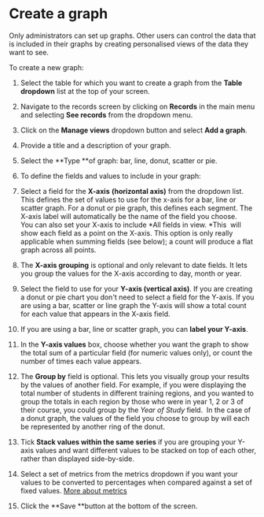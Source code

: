 

# Create a graph

Only administrators can set up graphs. Other users can control the data that is included in their graphs by creating personalised views of the data they want to see.&nbsp;

To create a new graph:

1. Select the table for which you want to create a graph from the&nbsp;**Table dropdown** list at the top of your screen.

2. Navigate to the records screen by clicking on **Records** in the main menu and selecting **See records**&nbsp;from the dropdown menu.&nbsp;

3. Click on the&nbsp;**Manage views**&nbsp;dropdown button and select&nbsp;**Add a graph**.
4. Provide a title and a description of your graph.
5. Select the **Type&nbsp;**of graph: bar, line, donut, scatter or pie.
6. To define the fields and values to include in your graph:
7. Select a field for the **X-axis** **(horizontal axis)**&nbsp;from the dropdown list. This defines the set of values to use for the x-axis for a bar, line or scatter graph. For a donut or pie graph, this defines each segment. The X-axis label will automatically be the name of the field you choose.
   <br>You can also set your X-axis to include *All fields in view.&nbsp;*This&nbsp;&nbsp;will show each field as a point on the X-axis. This option is only really applicable when summing fields (see below); a count will produce a flat graph across all points.

8. The **X-axis grouping** is optional and only relevant to date fields. It lets you group the values for the X-axis according to day, month or year.
9. Select the field to use for your **Y-axis (vertical axis)**. If you are creating a donut or pie chart you don't need to select a field for the Y-axis. If you are using a bar, scatter or line graph the Y-axis will show a total count for each value that appears in the X-axis field.&nbsp;
10. If you are using a bar, line or scatter graph, you can **label your Y-axis**.
11. In the **Y-axis values** box, choose whether you want the graph to show the total sum of a particular field (for numeric values only), or count the number of times each value appears.
12. The **Group by** field is optional. This lets you visually group your results by the values of another field. For example, if you were displaying the total number of students in different training regions, and you wanted to group the totals in each region by those who were in year 1, 2 or 3 of their course, you could group by the *Year of Study* field. &nbsp;In the case of a donut graph, the values of the field you choose to group by will each be represented by another ring of the donut.&nbsp;
13. Tick **Stack values within the same series** if you are grouping your Y-axis values and want different values to be stacked on top of each other, rather than displayed side-by-side.
14. Select a set of metrics from the metrics dropdown if you want your values to be converted to percentages when compared against a set of fixed values. <u>More about metrics</u>
15. Click the **Save&nbsp;**button at the bottom of the screen.